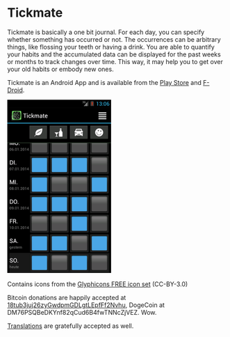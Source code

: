 Tickmate
========

Tickmate is basically a one bit journal. For each day, you can specify whether something has occurred or not. The occurrences can be arbitrary things, like flossing your teeth or having a drink. You are able to quantify your habits and the accumulated data can be displayed for the past weeks or months to track changes over time. This way, it may help you to get over your old habits or embody new ones.

Tickmate is an Android App and is available from the [Play Store](https://play.google.com/store/apps/details?id=de.smasi.tickmate) and [F-Droid](https://f-droid.org/repository/browse/?fdid=de.smasi.tickmate).

![Screenshot](artwork/screenshot.png)

Contains icons from the [Glyphicons FREE icon set](http://glyphicons.com/) (CC-BY-3.0)

Bitcoin donations are happily accepted at [18tub3juj26zyGwdpmGDLgtLEpfFf2Nvhu](http://blockchain.info/de/address/18tub3juj26zyGwdpmGDLgtLEpfFf2Nvhu), DogeCoin at DM76PSQBeDKYnf82qCud6B4fwTNNcZjVEZ. Wow.

[Translations](LOCALIZATION.md) are gratefully accepted as well.

